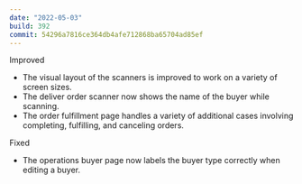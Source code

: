```yaml
---
date: "2022-05-03"
build: 392
commit: 54296a7816ce364db4afe712868ba65704ad85ef
---
```


Improved
- The visual layout of the scanners is improved to work on a variety of screen sizes.
- The deliver order scanner now shows the name of the buyer while scanning.
- The order fulfillment page handles a variety of additional cases involving completing, fulfilling, and canceling orders.

Fixed
- The operations buyer page now labels the buyer type correctly when editing a buyer.
